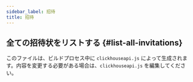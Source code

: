 ```yaml
---
sidebar_label: 招待
title: 招待
---
```


## 全ての招待状をリストする {#list-all-invitations}

このファイルは、ビルドプロセス中に `clickhouseapi.js` によって生成されます。内容を変更する必要がある場合は、`clickhouseapi.js` を編集してください。
